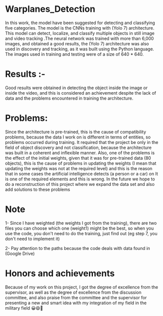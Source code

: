 # Warplanes_Detection

In this work, the model have been suggested for detecting and classifying five categories. The model is the CNNs training with (Yolo 7) architecture. This model can detect, localize, and classify multiple objects in still image and video tracking .The neural network was trained with more than 6,000 images, and obtained a good results, the (Yolo 7) architecture was also used in discovery and tracking, as it was built using the Python language. The images used in training and testing were of a size of 640 * 640.

# Results :-
Good results were obtained in detecting the object inside the image or inside the video, and this is considered an achievement despite the lack of data and the problems encountered in training the architecture.

# Problems:
Since the architecture is pre-trained, this is the cause of compatibility problems, because the data I work on is different in terms of entities, so problems occurred during training. It required that the project be only in the field of object discovery and not classification, because the architecture was built in a coherent and inflexible manner. Also, one of the problems is the effect of the initial weights, given that it was for pre-trained data (80 objects), this is the cause of problems in updating the weights (I mean that updating the weights was not at the required level) and this is the reason that in some cases the artificial intelligence detects (a person or a car) on It is one of the required elements and this is wrong. In the future we hope to do a reconstruction of this project where we expand the data set and also add solutions to these problems

# Note
1- Since I have weighted (the weights I got from the training), there are two files you can choose which one (weight1) might be the best, so when you use the code, you don't need to do the training, just find out (eg step 7, you don't need to implement it)

2- Pay attention to the paths because the code deals with data found in (Google Drive)


# Honors and achievements
Because of my work on this project, I got the degree of excellence from the supervisor, as well as the degree of excellence from the discussion committee, and also praise from the committee and the supervisor for presenting a new and smart idea with my integration of my field in the military field 😀😄💪
